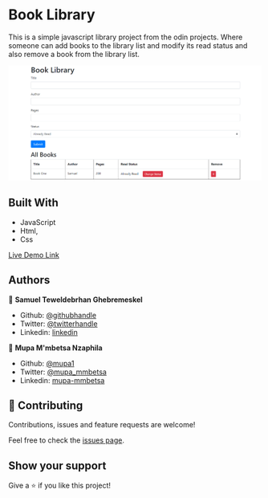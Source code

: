 # Book Library

This is a simple javascript library project from the odin projects. Where someone can add books to the library list and modify its read status and also remove a book from the library list.

![screenshot 1](images/screenshot.bmp)

## Built With

- JavaScript
- Html,
- Css

[Live Demo Link](https://raw.githack.com/Mupa1/Library/library/index.html)

## Authors

👤 **Samuel Teweldebrhan Ghebremeskel**

- Github: [@githubhandle](https://github.com/Samitti)
- Twitter: [@twitterhandle](https://twitter.com/Samuel63734232)
- Linkedin: [linkedin](https://www.linkedin.com/in/samuel-ghebremeskel-29685811a/)

👤 **Mupa M'mbetsa Nzaphila**

- Github: [@mupa1](https://github.com/Mupa1)
- Twitter: [@mupa_mmbetsa](https://twitter.com/mupa_mmbetsa)
- Linkedin: [mupa-mmbetsa](https://www.linkedin.com/in/mupa-mmbetsa)

## 🤝 Contributing

Contributions, issues and feature requests are welcome!

Feel free to check the [issues page](https://github.com/Mupa1/Library/issues).

## Show your support

Give a ⭐️ if you like this project!

